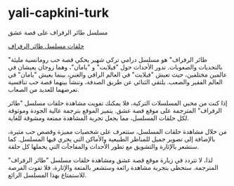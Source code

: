 # yali-capkini-turk
 مسلسل طائر الرفراف على قصة عشق

[حلقات مسلسل طائر الرفراف](https://x.esheeq.watch/video/series/muslsl-yali-capkini-3isk-e3evsh-6zi4/) 

"طائر الرفراف" هو مسلسل درامي تركي شهير يحكي قصة حب رومانسية مليئة بالتحديات والصعوبات. تدور الأحداث حول "فيلايت" و "يامان"، وهما زوجان يعيشان في عالمين مختلفين، حيث تعيش "فيلايت" في العالم الراقي والغني، بينما يعيش "يامان" في العالم الفقير والصعب. يلتقي الثنائي عن طريق الصدفة، وتنشأ بينهما قصة حب تنافسية تعرضهما للعديد من الصعاب.

إذا كنت من محبي المسلسلات التركية، فلا يمكنك تفويت مشاهدة حلقات مسلسل "طائر الرفراف" المترجمة على موقع قصة عشق. يتميز الموقع بترجمة عالية الجودة وموثوقة لكل حلقات المسلسل، مما يجعل تجربة المشاهدة ممتعة ومشوقة للغاية.

من خلال مشاهدة حلقات المسلسل، ستتعرف على شخصيات مميزة وقصص حب مثيرة، بالإضافة إلى تصوير جميل للمناظر الطبيعية والأماكن التي يجري فيها المسلسل. كما ستشعر بالإثارة والتشويق مع تطور الأحداث والمفاجآت التي يحملها كل حلقة.

لذا، لا تتردد في زيارة موقع قصة عشق ومشاهدة حلقات مسلسل "طائر الرفراف" المترجمة. ستحظى بتجربة مشاهدة رائعة وستشعر بالمتعة والإثارة، فلا تفوت الفرصة للاستمتاع بهذا المسلسل الرائع.



